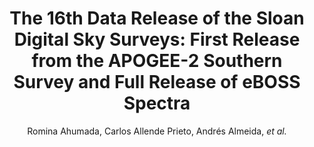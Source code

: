---
number: "33"
title: "The 16th Data Release of the Sloan Digital Sky Surveys: First Release from the APOGEE-2 Southern Survey and Full Release of eBOSS Spectra"
arxiv_link: "https://arxiv.org/abs/1912.02905"
arxiv_id: "1912.02905"
author: "Romina Ahumada, Carlos Allende Prieto, Andr&eacute;s Almeida, <em>et al.</em>"
reviewed: True
journal: "ApJS, 249, 3 (2020)"
---